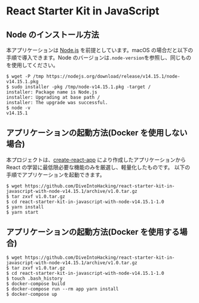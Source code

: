 # React Starter Kit in JavaScript

## Node のインストール方法

本アプリケーションは [Node.js](https://nodejs.org/) を前提としています。macOS の場合だと以下の手順で導入できます。Node のバージョンは`.node-version`を参照し、同じものを使用してください。

    $ wget -P /tmp https://nodejs.org/download/release/v14.15.1/node-v14.15.1.pkg
    $ sudo installer -pkg /tmp/node-v14.15.1.pkg -target /
    installer: Package name is Node.js
    installer: Upgrading at base path /
    installer: The upgrade was successful.
    $ node -v
    v14.15.1

## アプリケーションの起動方法(Docker を使用しない場合)

本プロジェクトは、[create-react-app](https://reactjs.org/docs/create-a-new-react-app.html) により作成したアプリケーションから React の学習に最低限必要な機能のみを厳選し、軽量化したものです。
以下の手順でアプリケーションを起動できます。

    $ wget https://github.com/DiveIntoHacking/react-starter-kit-in-javascript-with-node-v14.15.1/archive/v1.0.tar.gz
    $ tar zxvf v1.0.tar.gz
    $ cd react-starter-kit-in-javascript-with-node-v14.15.1-1.0
    $ yarn install
    $ yarn start

## アプリケーションの起動方法(Docker を使用する場合)

    $ wget https://github.com/DiveIntoHacking/react-starter-kit-in-javascript-with-node-v14.15.1/archive/v1.0.tar.gz
    $ tar zxvf v1.0.tar.gz
    $ cd react-starter-kit-in-javascript-with-node-v14.15.1-1.0
    $ touch .bash_history
    $ docker-compose build
    $ docker-compose run --rm app yarn install
    $ docker-compose up

